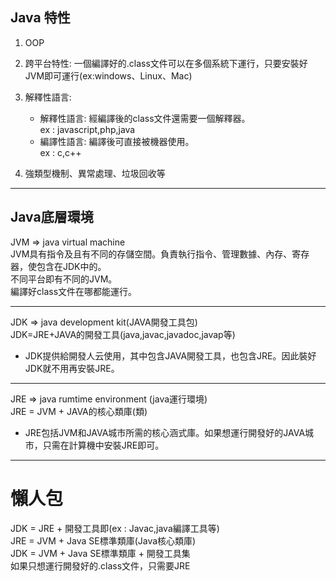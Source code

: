 ## Java 特性  
1. OOP
2. 跨平台特性: 一個編譯好的.class文件可以在多個系統下運行，只要安裝好JVM即可運行(ex:windows、Linux、Mac)  
3. 解釋性語言:  

    + 解釋性語言: 經編譯後的class文件還需要一個解釋器。  
    ex : javascript,php,java  
    + 編譯性語言: 編譯後可直接被機器使用。  
    ex : c,c++  

4. 強類型機制、異常處理、垃圾回收等  

------------------------  
## Java底層環境
JVM => java virtual machine  
JVM具有指令及且有不同的存儲空間。負責執行指令、管理數據、內存、寄存器，使包含在JDK中的。  
不同平台即有不同的JVM。  
編譯好class文件在哪都能運行。  

---
JDK => java development kit(JAVA開發工具包)  
JDK=JRE+JAVA的開發工具(java,javac,javadoc,javap等)  
+ JDK提供給開發人云使用，其中包含JAVA開發工具，也包含JRE。因此裝好JDK就不用再安裝JRE。
-------------------------
JRE => java rumtime environment (java運行環境)  
JRE = JVM + JAVA的核心類庫(類) 
+ JRE包括JVM和JAVA城市所需的核心涵式庫。如果想運行開發好的JAVA城市，只需在計算機中安裝JRE即可。
-------------------------
# 懶人包  
JDK = JRE + 開發工具即(ex : Javac,java編譯工具等)  
JRE = JVM + Java SE標準類庫(Java核心類庫)  
JDK = JVM + Java SE標準類庫 + 開發工具集  
如果只想運行開發好的.class文件，只需要JRE
